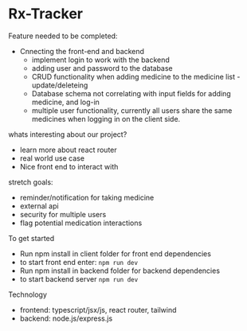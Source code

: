 # Rx-Tracker


Feature needed to be completed:
- Cnnecting the front-end and backend
  - implement login to work with the backend
  - adding user and password to the database
  - CRUD functionality when adding medicine to the medicine list -  update/deleteing
  - Database schema not correlating with input fields for adding medicine, and log-in
  - multiple user functionality, currently all users share the same medicines when logging in on the client side. 

whats interesting about our project?
- learn more about react router
- real world use case
- Nice front end to interact with
  


stretch goals:
- reminder/notification for taking medicine
- external api
- security for multiple users
- flag potential medication interactions

To get started
- Run npm install in client folder for front end dependencies
- to start front end enter: `npm run dev`
- Run npm install in backend folder for backend dependencies
- to start backend server `npm run dev`


Technology
- frontend: typescript/jsx/js, react router, tailwind
- backend: node.js/express.js
